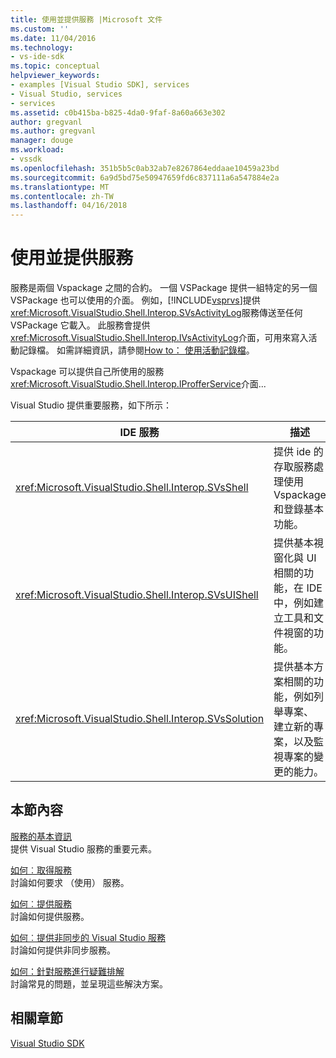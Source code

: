 ```yaml
---
title: 使用並提供服務 |Microsoft 文件
ms.custom: ''
ms.date: 11/04/2016
ms.technology:
- vs-ide-sdk
ms.topic: conceptual
helpviewer_keywords:
- examples [Visual Studio SDK], services
- Visual Studio, services
- services
ms.assetid: c0b415ba-b825-4da0-9faf-8a60a663e302
author: gregvanl
ms.author: gregvanl
manager: douge
ms.workload:
- vssdk
ms.openlocfilehash: 351b5b5c0ab32ab7e8267864eddaae10459a23bd
ms.sourcegitcommit: 6a9d5bd75e50947659fd6c837111a6a547884e2a
ms.translationtype: MT
ms.contentlocale: zh-TW
ms.lasthandoff: 04/16/2018
---
```

# <a name="using-and-providing-services"></a>使用並提供服務
服務是兩個 Vspackage 之間的合約。 一個 VSPackage 提供一組特定的另一個 VSPackage 也可以使用的介面。 例如，[!INCLUDE[vsprvs](../code-quality/includes/vsprvs_md.md)]提供<xref:Microsoft.VisualStudio.Shell.Interop.SVsActivityLog>服務傳送至任何 VSPackage 它載入。 此服務會提供<xref:Microsoft.VisualStudio.Shell.Interop.IVsActivityLog>介面，可用來寫入活動記錄檔。 如需詳細資訊，請參閱[How to： 使用活動記錄檔](../extensibility/how-to-use-the-activity-log.md)。  
  
 Vspackage 可以提供自己所使用的服務<xref:Microsoft.VisualStudio.Shell.Interop.IProfferService>介面...  
  
 Visual Studio 提供重要服務，如下所示：  
  
|IDE 服務|描述|  
|-----------------|-----------------|  
|<xref:Microsoft.VisualStudio.Shell.Interop.SVsShell>|提供 ide 的存取服務處理使用 Vspackage 和登錄基本功能。|  
|<xref:Microsoft.VisualStudio.Shell.Interop.SVsUIShell>|提供基本視窗化與 UI 相關的功能，在 IDE 中，例如建立工具和文件視窗的功能。|  
|<xref:Microsoft.VisualStudio.Shell.Interop.SVsSolution>|提供基本方案相關的功能，例如列舉專案、 建立新的專案，以及監視專案的變更的能力。|  
  
## <a name="in-this-section"></a>本節內容  
 [服務的基本資訊](../extensibility/internals/service-essentials.md)  
 提供 Visual Studio 服務的重要元素。  
  
 [如何︰取得服務](../extensibility/how-to-get-a-service.md)  
 討論如何要求 （使用） 服務。  
  
 [如何︰提供服務](../extensibility/how-to-provide-a-service.md)  
 討論如何提供服務。  
  
 [如何︰提供非同步的 Visual Studio 服務](../extensibility/how-to-provide-an-asynchronous-visual-studio-service.md)  
 討論如何提供非同步服務。  
  
 [如何：針對服務進行疑難排解](../extensibility/how-to-troubleshoot-services.md)  
 討論常見的問題，並呈現這些解決方案。  
  
## <a name="related-sections"></a>相關章節  
 [Visual Studio SDK](../extensibility/visual-studio-sdk.md)